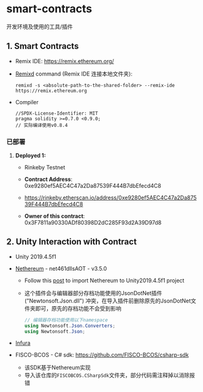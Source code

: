 # smart-contracts

开发环境及使用的工具/插件

## 1. Smart Contracts

* Remix IDE: https://remix.ethereum.org/

* [Remixd](https://remix-ide.readthedocs.io/en/latest/remixd.html) command (Remix IDE 连接本地文件夹):

    ```
    remixd -s <absolute-path-to-the-shared-folder> --remix-ide https://remix.ethereum.org
    ```

* Compiler

    ```
    //SPDX-License-Identifier: MIT
    pragma solidity >=0.7.0 <0.9.0;
    // 实际编译使用v0.8.4
    ```

### 已部署

1. **Deployed 1:** 

   * Rinkeby Testnet
   * **Contract Address**: 0xe9280ef5AEC4C47a2Da87539F444B7dbEfecd4C8

   * https://rinkeby.etherscan.io/address/0xe9280ef5AEC4C47a2Da87539F444B7dbEfecd4C8

   * **Owner of this contract**: 0x3F7811a90330ADf80398D2dC285F93d2A39D97d8



## 2. Unity Interaction with Contract

* Unity 2019.4.5f1

* [Nethereum](https://github.com/Nethereum/Nethereum) - net461dllsAOT - v3.5.0

  * Follow this [post](https://medium.com/coinmonks/part-1-using-nethereum-in-unity-54e62f7e65d5) to import Nethereum to Unity2019.4.5f1 project

  * 这个插件会与编辑器部分存档功能使用的JsonDotNet插件 ("Newtonsoft.Json.dll") 冲突，在导入插件前删除原先的JsonDotNet文件夹即可，原先的存档功能不会受到影响

    ```c#
    // 编辑器存档功能使用以下namespace
    using Newtonsoft.Json.Converters;
    using Newtonsoft.Json;
    ```

* [Infura](https://infura.io/)

* FISCO-BCOS - C# sdk: https://github.com/FISCO-BCOS/csharp-sdk

  * 该SDK基于Nethereum实现
  * 导入该仓库的`FISCOBCOS.CSharpSdk`文件夹，部分代码需注释掉以消除报错

